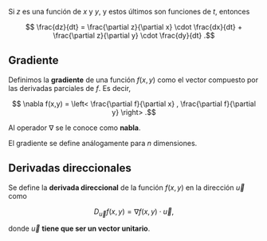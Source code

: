 Si $z$ es una función de $x$ y $y$, y estos últimos son funciones de $t$, entonces

$$
\frac{dz}{dt} = \frac{\partial z}{\partial x} \cdot \frac{dx}{dt} + \frac{\partial z}{\partial y} \cdot \frac{dy}{dt}
.$$

## Gradiente

Definimos la **gradiente** de una función $f(x,y)$ como el vector compuesto por las derivadas parciales de $f$. Es decir,

$$
\nabla f(x,y) = \left< \frac{\partial f}{\partial x} , \frac{\partial f}{\partial y} \right> 
.$$

Al operador $\nabla$ se le conoce como **nabla**.

El gradiente se define análogamente para $n$ dimensiones.

## Derivadas direccionales

Se define la **derivada direccional** de la función $f(x,y)$ en la dirección $\vec{u}$ como

$$
D_\vec{u} f(x,y) = \nabla f(x,y) \cdot \vec{u}
,$$

donde $\vec{u}$ **tiene que ser un vector unitario**.

